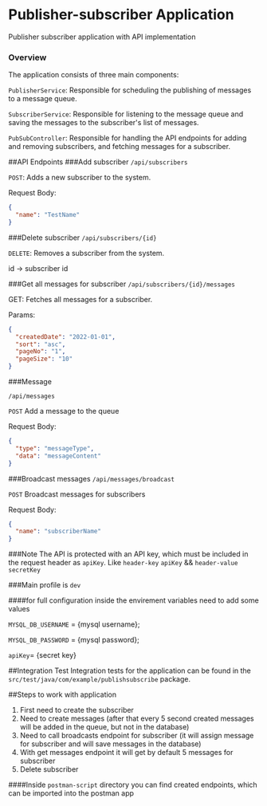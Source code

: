 # Publisher-subscriber Application
Publisher subscriber application with API implementation


### Overview

The application consists of three main components:

`PublisherService`: Responsible for scheduling the publishing of messages to a message queue.

`SubscriberService`: Responsible for listening to the message queue and saving the messages to the subscriber's list of messages.

`PubSubController`: Responsible for handling the API endpoints for adding and removing subscribers, and fetching messages for a subscriber.

##API Endpoints
###Add subscriber
`/api/subscribers`

`POST`: Adds a new subscriber to the system.

Request Body:

```json
{
  "name": "TestName"
}
```
###Delete subscriber
`/api/subscribers/{id}`

`DELETE`: Removes a subscriber from the system.

id -> subscriber id

###Get all messages for subscriber
`/api/subscribers/{id}/messages`

GET: Fetches all messages for a subscriber.

Params: 
```json
{
  "createdDate": "2022-01-01",
  "sort": "asc",
  "pageNo": "1",
  "pageSize": "10"
}
```
###Message

`/api/messages`

`POST` Add a message to the queue

Request Body:

```json
{
  "type": "messageType",
  "data": "messageContent"
}
```

###Broadcast messages
`/api/messages/broadcast`

`POST` Broadcast messages for subscribers

Request Body:

```json
{
  "name": "subscriberName"
}
```

###Note
The API is protected with an API key, which must be included in the request header as `apiKey`. Like  `header-key` `apiKey` && `header-value` `secretKey`

###Main profile is `dev`

####for full configuration inside the envirement variables need to add some values

`MYSQL_DB_USERNAME` = {mysql username};

`MYSQL_DB_PASSWORD` = {mysql password};

`apiKey`= {secret key}

##Integration Test
Integration tests for the application can be found in the `src/test/java/com/example/publishsubscribe` package. 

##Steps to work with application

1. First need to create the subscriber
2. Need to create messages (after that every 5 second created messages will be added in the queue, but not in the database)
3. Need to call broadcasts endpoint for subscriber (it will assign message for subscriber and will save messages in the database)
4. With get messages endpoint it will get by default 5 messages for subscriber
5. Delete subscriber

####Inside `postman-script` directory you can find created endpoints, which can be imported into the postman app 